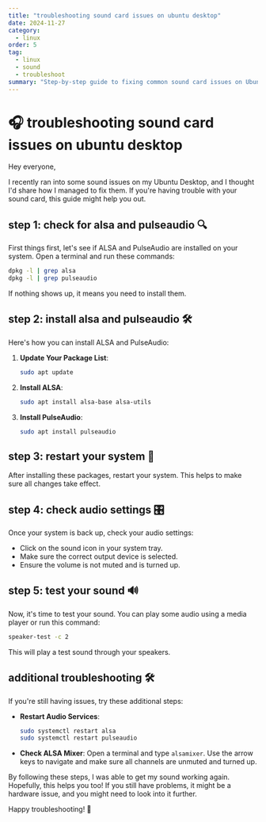 ```yaml
---
title: "troubleshooting sound card issues on ubuntu desktop"
date: 2024-11-27
category:
  - linux
order: 5
tag:
  - linux
  - sound
  - troubleshoot
summary: "Step-by-step guide to fixing common sound card issues on Ubuntu Desktop."
---
```


<ArticleStatusBadge />

# 🎧 troubleshooting sound card issues on ubuntu desktop

Hey everyone,

I recently ran into some sound issues on my Ubuntu Desktop, and I thought I'd share how I managed to fix them. If you're having trouble with your sound card, this guide might help you out.

## step 1: check for alsa and pulseaudio 🔍

First things first, let's see if ALSA and PulseAudio are installed on your system. Open a terminal and run these commands:

```bash
dpkg -l | grep alsa
dpkg -l | grep pulseaudio
```

If nothing shows up, it means you need to install them.

## step 2: install alsa and pulseaudio 🛠️

Here's how you can install ALSA and PulseAudio:

1. **Update Your Package List**:

   ```bash
   sudo apt update
   ```

2. **Install ALSA**:

   ```bash
   sudo apt install alsa-base alsa-utils
   ```

3. **Install PulseAudio**:
   ```bash
   sudo apt install pulseaudio
   ```

## step 3: restart your system 🔄

After installing these packages, restart your system. This helps to make sure all changes take effect.

## step 4: check audio settings 🎛️

Once your system is back up, check your audio settings:

- Click on the sound icon in your system tray.
- Make sure the correct output device is selected.
- Ensure the volume is not muted and is turned up.

## step 5: test your sound 🔊

Now, it's time to test your sound. You can play some audio using a media player or run this command:

```bash
speaker-test -c 2
```

This will play a test sound through your speakers.

## additional troubleshooting 🛠️

If you're still having issues, try these additional steps:

- **Restart Audio Services**:

  ```bash
  sudo systemctl restart alsa
  sudo systemctl restart pulseaudio
  ```

- **Check ALSA Mixer**:
  Open a terminal and type `alsamixer`. Use the arrow keys to navigate and make sure all channels are unmuted and turned up.

By following these steps, I was able to get my sound working again. Hopefully, this helps you too! If you still have problems, it might be a hardware issue, and you might need to look into it further.

Happy troubleshooting! 🎉
